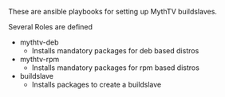 These are ansible playbooks for setting up MythTV buildslaves.

Several Roles are defined
- mythtv-deb
  - Installs mandatory packages for deb based distros
- mythtv-rpm
  - Installs mandatory packages for rpm based distros
- buildslave
  - Installs packages to create a buildslave

